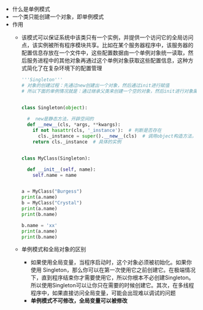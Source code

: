 -  什么是单例模式
  - 一个类只能创建一个对象，即单例模式
- 作用
  - 该模式可以保证系统中该类只有一个实例，并提供一个访问它的全局访问点，该实例被所有程序模块共享。比如在某个服务器程序中，该服务器的配置信息存放在一个文件中，这些配置数据由一个单例对象统一读取，然后服务进程中的其他对象再通过这个单例对象获取这些配置信息，这种方式简化了在复杂环境下的配置管理
  
    ```python
    '''Singleton'''
    # 对象的创建过程：先通过new创建出一个对象，然后通过init进行赋值
    # 所以下面的单例情况就是：通过继承父类来创建一个空的对象，然后init进行对象属性的赋值
    
    
    class Singleton(object):
    	
      #  new是静态方法，开辟空间的
      def __new__(cls, *args, **kwargs):
        if not hasattr(cls, '_instance'):  # 判断是否存在
          cls._instance = super().__new__(cls)  # 调用object构造方法，构造出来一个对象
        return cls._instance  # 具体的实例
    
    
    class MyClass(Singleton):
    
      def __init__(self, name):
        self.name = name
    
    
    a = MyClass("Burgess")
    print(a.name)
    b = MyClass("Crystal") 
    print(a.name)
    print(b.name)
    
    b.name = 'xx'
    print(a.name)
    print(b.name)
    ```
    
  - 单例模式和全局对象的区别
  
    - 如果使用全局变量，当程序启动时，这个对象必须被初始化。如果你使用 Singleton，那么你可以在第一次使用它之前创建它。在极端情况下，直到程序结束你才需要使用它，所以你根本不必创建Singleton。所以使用Singleton可以让你只在需要的时候创建它。其次，在多线程程序中，如果直接访问全局变量，可能会出现难以调试的问题
    - **单例模式不可修改，全局变量可以被修改**
